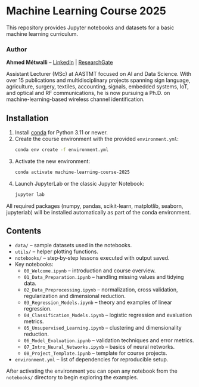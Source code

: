 # Machine Learning Course 2025

This repository provides Jupyter notebooks and datasets for a basic machine learning curriculum.

### Author

**Ahmed Métwalli** – [LinkedIn](https://www.linkedin.com/in/ahmed-m%C3%A9twalli/) | [ResearchGate](https://www.researchgate.net/profile/Ahmed-Metwalli)

Assistant Lecturer (MSc) at AASTMT focused on AI and Data Science. With over 15 publications and multidisciplinary projects spanning sign language, agriculture, surgery, textiles, accounting, signals, embedded systems, IoT, and optical and RF communications, he is now pursuing a Ph.D. on machine-learning-based wireless channel identification.

## Installation

1. Install [conda](https://docs.conda.io/en/latest/miniconda.html) for Python 3.11 or newer.
2. Create the course environment with the provided `environment.yml`:
   ```bash
   conda env create -f environment.yml
   ```
3. Activate the new environment:
   ```bash
   conda activate machine-learning-course-2025
   ```
4. Launch JupyterLab or the classic Jupyter Notebook:
   ```bash
   jupyter lab
   ```

All required packages (numpy, pandas, scikit-learn, matplotlib, seaborn, jupyterlab) will be installed automatically as part of the conda environment.

## Contents

- `data/` – sample datasets used in the notebooks.
- `utils/` – helper plotting functions.
- `notebooks/` – step‑by‑step lessons executed with output saved.
- Key notebooks:
  - `00_Welcome.ipynb` – introduction and course overview.
  - `01_Data_Preparation.ipynb` – handling missing values and tidying data.
  - `02_Data_Preprocessing.ipynb` – normalization, cross validation, regularization and dimensional reduction.
  - `03_Regression_Models.ipynb` – theory and examples of linear regression.
  - `04_Classification_Models.ipynb` – logistic regression and evaluation metrics.
  - `05_Unsupervised_Learning.ipynb` – clustering and dimensionality reduction.
  - `06_Model_Evaluation.ipynb` – validation techniques and error metrics.
  - `07_Intro_Neural_Networks.ipynb` – basics of neural networks.
  - `08_Project_Template.ipynb` – template for course projects.
- `environment.yml` – list of dependencies for reproducible setup.

After activating the environment you can open any notebook from the `notebooks/` directory to begin exploring the examples.
